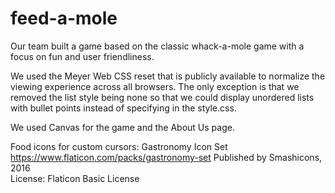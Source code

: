 # feed-a-mole

Our team built a game based on the classic whack-a-mole game with a focus on fun and user friendliness.

We used the Meyer Web CSS reset that is publicly available to normalize the viewing experience across all browsers. The only exception is that we removed the list style being none so that we could display unordered lists with bullet points instead of specifying in the style.css.

We used Canvas for the game and the About Us page.

Food icons for custom cursors:
Gastronomy Icon Set
https://www.flaticon.com/packs/gastronomy-set
Published by Smashicons, 2016	
License: Flaticon Basic License 